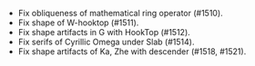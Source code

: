 * Fix obliqueness of mathematical ring operator (#1510).
* Fix shape of W-hooktop (#1511).
* Fix shape artifacts in G with HookTop (#1512).
* Fix serifs of Cyrillic Omega under Slab (#1514).
* Fix shape artifacts of Ka, Zhe with descender (#1518, #1521).
